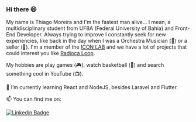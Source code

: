 ### Hi there 😄

My name is Thiago Moreira and I'm the fastest man alive... I mean, a multidisciplinary student from UFBA (Federal University of Bahia) and Front-End Developer. Always trying to improve I constantly seek for new experiencies, like back in the day when I was a Orchestra Musician (🎻) or a seller (🏬). I'm a member of the [ICON LAB](http://icon.ufba.br) and we have a lot of projects that could interest you like [Radioca Loop](http://beat.radioca.com.br). 

My hobbies are play games (🎮), watch basketball (🏀) and search something cool in YouTube (📺).

🌱 I’m currently learning React and NodeJS, besides Laravel and Flutter.

📫 You can find me on:

[![Linkedin Badge](https://img.shields.io/badge/-LinkedIn-blue?style=flat-square&logo=Linkedin&logoColor=white&link=https://www.linkedin.com/in/thi-moreira)](https://www.linkedin.com/in/thi-moreira)
<!--
**gamazyn/gamazyn** is a ✨ _special_ ✨ repository because its `README.md` (this file) appears on your GitHub profile.

Here are some ideas to get you started:

- 🔭 I’m currently working on ...
- 🌱 I’m currently learning ...
- 👯 I’m looking to collaborate on ...
- 🤔 I’m looking for help with ...
- 💬 Ask me about ...
- 📫 How to reach me: ...
- 😄 Pronouns: ...
- ⚡ Fun fact: ...
-->
